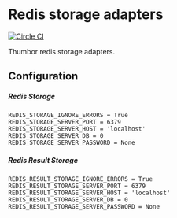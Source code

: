 # Redis storage adapters

[![Circle CI](https://circleci.com/gh/thumbor-community/redis.svg?style=svg)](https://circleci.com/gh/thumbor-community/redis)

Thumbor redis storage adapters.


## Configuration

##### Redis Storage
```
REDIS_STORAGE_IGNORE_ERRORS = True
REDIS_STORAGE_SERVER_PORT = 6379
REDIS_STORAGE_SERVER_HOST = 'localhost'
REDIS_STORAGE_SERVER_DB = 0
REDIS_STORAGE_SERVER_PASSWORD = None
```

##### Redis Result Storage

```
REDIS_RESULT_STORAGE_IGNORE_ERRORS = True
REDIS_RESULT_STORAGE_SERVER_PORT = 6379
REDIS_RESULT_STORAGE_SERVER_HOST = 'localhost'
REDIS_RESULT_STORAGE_SERVER_DB = 0
REDIS_RESULT_STORAGE_SERVER_PASSWORD = None
```
